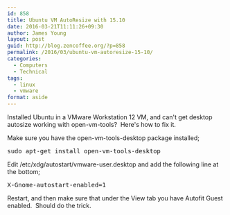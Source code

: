 ```yaml
---
id: 858
title: Ubuntu VM AutoResize with 15.10
date: 2016-03-21T11:11:26+09:30
author: James Young
layout: post
guid: http://blog.zencoffee.org/?p=858
permalink: /2016/03/ubuntu-vm-autoresize-15-10/
categories:
  - Computers
  - Technical
tags:
  - linux
  - vmware
format: aside
---
```

Installed Ubuntu in a VMware Workstation 12 VM, and can't get desktop autosize working with open-vm-tools?  Here's how to fix it.

Make sure you have the open-vm-tools-desktop package installed;

<pre>sudo apt-get install open-vm-tools-desktop</pre>

Edit /etc/xdg/autostart/vmware-user.desktop and add the following line at the bottom;

<pre>X-Gnome-autostart-enabled=1</pre>

Restart, and then make sure that under the View tab you have Autofit Guest enabled.  Should do the trick.